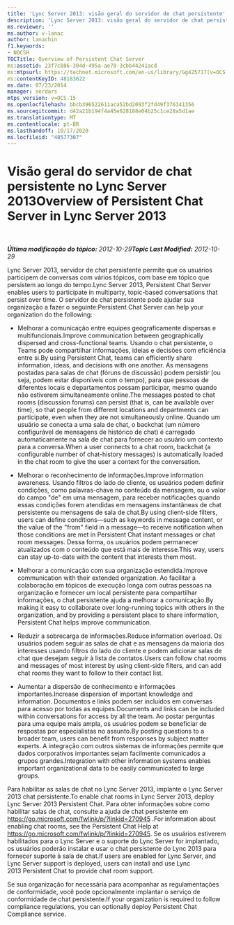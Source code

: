 ```yaml
---
title: 'Lync Server 2013: visão geral do servidor de chat persistente'
description: 'Lync Server 2013: visão geral do servidor de chat persistente.'
ms.reviewer: ''
ms.author: v-lanac
author: lanachin
f1.keywords:
- NOCSH
TOCTitle: Overview of Persistent Chat Server
ms:assetid: 23f7c886-304d-495a-ae70-3cbb44241acd
ms:mtpsurl: https://technet.microsoft.com/en-us/library/Gg425717(v=OCS.15)
ms:contentKeyID: 48183622
ms.date: 07/23/2014
manager: serdars
mtps_version: v=OCS.15
ms.openlocfilehash: bbcb396522611aca52bd2093f2fd49f376341356
ms.sourcegitcommit: d42a21b194f4a45e828188e04b25c1ce28a5d1ae
ms.translationtype: MT
ms.contentlocale: pt-BR
ms.lasthandoff: 10/17/2020
ms.locfileid: "48577307"
---
```

# <a name="overview-of-persistent-chat-server-in-lync-server-2013"></a><span data-ttu-id="4496b-103">Visão geral do servidor de chat persistente no Lync Server 2013</span><span class="sxs-lookup"><span data-stu-id="4496b-103">Overview of Persistent Chat Server in Lync Server 2013</span></span>

<div data-xmlns="http://www.w3.org/1999/xhtml">

<div class="topic" data-xmlns="http://www.w3.org/1999/xhtml" data-msxsl="urn:schemas-microsoft-com:xslt" data-cs="https://msdn.microsoft.com/">

<div data-asp="https://msdn2.microsoft.com/asp">



</div>

<div id="mainSection">

<div id="mainBody">

<span> </span>

<span data-ttu-id="4496b-104">_**Última modificação do tópico:** 2012-10-29_</span><span class="sxs-lookup"><span data-stu-id="4496b-104">_**Topic Last Modified:** 2012-10-29_</span></span>

<span data-ttu-id="4496b-105">Lync Server 2013, servidor de chat persistente permite que os usuários participem de conversas com vários tópicos, com base em tópico que persistem ao longo do tempo.</span><span class="sxs-lookup"><span data-stu-id="4496b-105">Lync Server 2013, Persistent Chat Server enables users to participate in multiparty, topic-based conversations that persist over time.</span></span> <span data-ttu-id="4496b-106">O servidor de chat persistente pode ajudar sua organização a fazer o seguinte:</span><span class="sxs-lookup"><span data-stu-id="4496b-106">Persistent Chat Server can help your organization do the following:</span></span>

  - <span data-ttu-id="4496b-107">Melhorar a comunicação entre equipes geograficamente dispersas e multifuncionais.</span><span class="sxs-lookup"><span data-stu-id="4496b-107">Improve communication between geographically dispersed and cross-functional teams.</span></span> <span data-ttu-id="4496b-108">Usando o chat persistente, o Teams pode compartilhar informações, ideias e decisões com eficiência entre si.</span><span class="sxs-lookup"><span data-stu-id="4496b-108">By using Persistent Chat, teams can efficiently share information, ideas, and decisions with one another.</span></span> <span data-ttu-id="4496b-109">As mensagens postadas para salas de chat (fóruns de discussão) podem persistir (ou seja, podem estar disponíveis com o tempo), para que pessoas de diferentes locais e departamentos possam participar, mesmo quando não estiverem simultaneamente online.</span><span class="sxs-lookup"><span data-stu-id="4496b-109">The messages posted to chat rooms (discussion forums) can persist (that is, can be available over time), so that people from different locations and departments can participate, even when they are not simultaneously online.</span></span> <span data-ttu-id="4496b-110">Quando um usuário se conecta a uma sala de chat, o backchat (um número configurável de mensagens de histórico de chat) é carregado automaticamente na sala de chat para fornecer ao usuário um contexto para a conversa.</span><span class="sxs-lookup"><span data-stu-id="4496b-110">When a user connects to a chat room, backchat (a configurable number of chat-history messages) is automatically loaded in the chat room to give the user a context for the conversation.</span></span>

  - <span data-ttu-id="4496b-111">Melhorar o reconhecimento de informações.</span><span class="sxs-lookup"><span data-stu-id="4496b-111">Improve information awareness.</span></span> <span data-ttu-id="4496b-112">Usando filtros do lado do cliente, os usuários podem definir condições, como palavras-chave no conteúdo da mensagem, ou o valor do campo "de" em uma mensagem, para receber notificações quando essas condições forem atendidas em mensagens instantâneas de chat persistente ou mensagens de sala de chat.</span><span class="sxs-lookup"><span data-stu-id="4496b-112">By using client-side filters, users can define conditions—such as keywords in message content, or the value of the "from" field in a message—to receive notification when those conditions are met in Persistent Chat instant messages or chat room messages.</span></span> <span data-ttu-id="4496b-113">Dessa forma, os usuários podem permanecer atualizados com o conteúdo que está mais de interesse.</span><span class="sxs-lookup"><span data-stu-id="4496b-113">This way, users can stay up-to-date with the content that interests them most.</span></span>

  - <span data-ttu-id="4496b-114">Melhorar a comunicação com sua organização estendida.</span><span class="sxs-lookup"><span data-stu-id="4496b-114">Improve communication with their extended organization.</span></span> <span data-ttu-id="4496b-115">Ao facilitar a colaboração em tópicos de execução longa com outras pessoas na organização e fornecer um local persistente para compartilhar informações, o chat persistente ajuda a melhorar a comunicação.</span><span class="sxs-lookup"><span data-stu-id="4496b-115">By making it easy to collaborate over long-running topics with others in the organization, and by providing a persistent place to share information, Persistent Chat helps improve communication.</span></span>

  - <span data-ttu-id="4496b-116">Reduzir a sobrecarga de informações.</span><span class="sxs-lookup"><span data-stu-id="4496b-116">Reduce information overload.</span></span> <span data-ttu-id="4496b-117">Os usuários podem seguir as salas de chat e as mensagens da maioria dos interesses usando filtros do lado do cliente e podem adicionar salas de chat que desejam seguir à lista de contatos.</span><span class="sxs-lookup"><span data-stu-id="4496b-117">Users can follow chat rooms and messages of most interest by using client-side filters, and can add chat rooms they want to follow to their contact list.</span></span>

  - <span data-ttu-id="4496b-118">Aumentar a dispersão de conhecimento e informações importantes.</span><span class="sxs-lookup"><span data-stu-id="4496b-118">Increase dispersion of important knowledge and information.</span></span> <span data-ttu-id="4496b-119">Documentos e links podem ser incluídos em conversas para acesso por todas as equipes.</span><span class="sxs-lookup"><span data-stu-id="4496b-119">Documents and links can be included within conversations for access by all the team.</span></span> <span data-ttu-id="4496b-120">Ao postar perguntas para uma equipe mais ampla, os usuários podem se beneficiar de respostas por especialistas no assunto.</span><span class="sxs-lookup"><span data-stu-id="4496b-120">By posting questions to a broader team, users can benefit from responses by subject matter experts.</span></span> <span data-ttu-id="4496b-121">A integração com outros sistemas de informações permite que dados corporativos importantes sejam facilmente comunicados a grupos grandes.</span><span class="sxs-lookup"><span data-stu-id="4496b-121">Integration with other information systems enables important organizational data to be easily communicated to large groups.</span></span>

<span data-ttu-id="4496b-122">Para habilitar as salas de chat no Lync Server 2013, implante o Lync Server 2013 chat persistente.</span><span class="sxs-lookup"><span data-stu-id="4496b-122">To enable chat rooms in Lync Server 2013, deploy Lync Server 2013 Persistent Chat.</span></span> <span data-ttu-id="4496b-123">Para obter informações sobre como habilitar salas de chat, consulte a ajuda de chat persistente em <https://go.microsoft.com/fwlink/p/?linkid=270945> .</span><span class="sxs-lookup"><span data-stu-id="4496b-123">For information about enabling chat rooms, see the Persistent Chat Help at <https://go.microsoft.com/fwlink/p/?linkid=270945>.</span></span> <span data-ttu-id="4496b-124">Se os usuários estiverem habilitados para o Lync Server e o suporte do Lync Server for implantado, os usuários poderão instalar e usar o chat persistente do Lync 2013 para fornecer suporte à sala de chat.</span><span class="sxs-lookup"><span data-stu-id="4496b-124">If users are enabled for Lync Server, and Lync Server support is deployed, users can install and use Lync 2013 Persistent Chat to provide chat room support.</span></span>

<span data-ttu-id="4496b-125">Se sua organização for necessária para acompanhar as regulamentações de conformidade, você pode opcionalmente implantar o serviço de conformidade de chat persistente.</span><span class="sxs-lookup"><span data-stu-id="4496b-125">If your organization is required to follow compliance regulations, you can optionally deploy Persistent Chat Compliance service.</span></span>

</div>

<span> </span>

</div>

</div>

</div>

